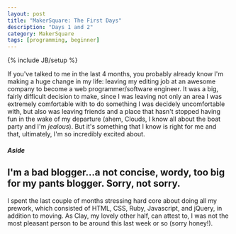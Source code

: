 ```yaml
---
layout: post
title: "MakerSquare: The First Days"
description: "Days 1 and 2"
category: MakerSquare
tags: [programming, beginner]
---
```

{% include JB/setup %}

If you've talked to me in the last 4 months, you probably already know I'm making a huge change in my life: leaving my editing job at an awesome company to become a web programmer/software engineer. It was a big, fairly difficult decision to make, since I was leaving not only an area I was extremely comfortable with to do something I was decidely uncomfortable with, but also was leaving friends and a place that hasn't stopped having fun in the wake of my departure (ahem, Clouds, I know all about the boat party and I'm <em>jealous</em>). But it's something that I know is right for me and that, ultimately, I'm so incredibly excited about.

#### *Aside*
I'm a bad blogger...a not concise, wordy, too big for my pants blogger. Sorry, not sorry.
----------------------------------------------------------------------------------

I spent the last couple of months stressing hard core about doing all my prework, which consisted of HTML, CSS, Ruby, Javascript, and jQuery, in addition to moving. As Clay, my lovely other half, can attest to, I was not the most pleasant person to be around this last week or so (sorry honey!).


